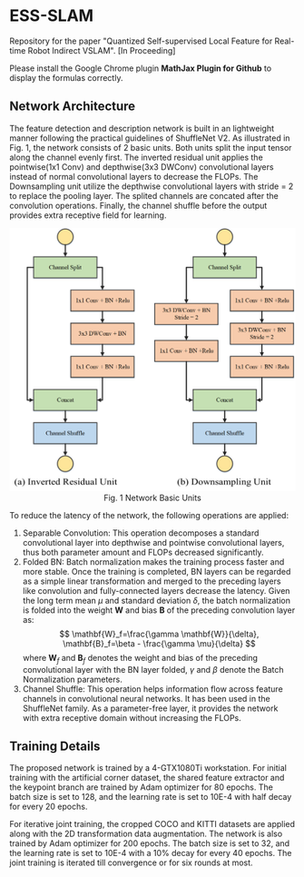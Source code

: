 # ESS-SLAM
Repository for the paper "Quantized Self-supervised Local Feature for Real-time Robot Indirect VSLAM". [In Proceeding]

Please install the Google Chrome plugin **MathJax Plugin for Github** to display the formulas correctly.

## Network Architecture

The feature detection and description network is built in an lightweight manner following the practical guidelines of ShuffleNet V2. As illustrated in Fig. 1, the network consists of 2 basic units. Both units split the input tensor along the channel evenly first. The inverted residual unit applies the pointwise(1x1 Conv) and depthwise(3x3 DWConv) convolutional layers instead of normal convolutional layers to decrease the FLOPs. The Downsampling unit utilize the depthwise convolutional layers with stride = 2 to replace the pooling layer. The splited channels are concated after the convolution operations. Finally, the channel shuffle before the output provides extra receptive field for learning.

<img src="./images/Units.png" alt="Units" style="zoom:50%;" />

<center>Fig. 1  Network Basic Units</center>

To reduce the latency of the network, the following operations are applied:
1) Separable Convolution: This operation decomposes a standard convolutional layer into depthwise and pointwise convolutional layers, thus both parameter amount and FLOPs decreased significantly.
2) Folded BN: Batch normalization makes the training process faster and more stable. Once the training is completed, BN layers can be regarded as a simple linear transformation and merged to the preceding layers like convolution and fully-connected layers decrease the latency. Given the long term mean $\mu$ and standard deviation $\delta$, the batch normalization is folded into the weight $\mathbf{W}$ and bias $\mathbf{B}$ of the preceding convolution layer as:
$$
\mathbf{W}_f=\frac{\gamma \mathbf{W}}{\delta}, \mathbf{B}_f=\beta - \frac{\gamma \mu}{\delta}
$$
where $\mathbf{W}_f$ and $\mathbf{B}_f$ denotes the weight and bias of the preceding convolutional layer with the BN layer folded, $\gamma$ and $\beta$ denote the Batch Normalization parameters.
3) Channel Shuffle: This operation helps information flow across feature channels in convolutional neural networks. It has been used in the ShuffleNet family. As a parameter-free layer, it provides the network with extra receptive domain without increasing the FLOPs.


## Training Details
The proposed network is trained by a 4-GTX1080Ti workstation. For initial training with the artificial corner dataset, the shared feature extractor and the keypoint branch are trained by Adam optimizer for 80 epochs. The batch size is set to 128, and the learning rate is set to 10E-4 with half decay for every 20 epochs. 

For iterative joint training, the cropped COCO and KITTI datasets are applied along with the 2D transformation data augmentation. The network is also trained by Adam optimizer for 200 epochs. The batch size is set to 32, and the learning rate is set to 10E-4 with a 10% decay for every 40 epochs. The joint training is iterated till convergence or for six rounds at most.

